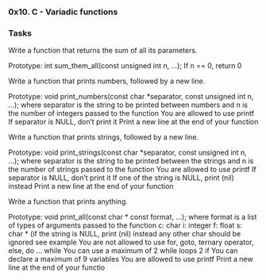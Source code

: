 ### 0x10. C - Variadic functions
### Tasks
Write a function that returns the sum of all its parameters.

Prototype: int sum_them_all(const unsigned int n, ...);
If n == 0, return 0

Write a function that prints numbers, followed by a new line.

Prototype: void print_numbers(const char *separator, const unsigned int n, ...);
where separator is the string to be printed between numbers
and n is the number of integers passed to the function
You are allowed to use printf
If separator is NULL, don’t print it
Print a new line at the end of your function

Write a function that prints strings, followed by a new line.

Prototype: void print_strings(const char *separator, const unsigned int n, ...);
where separator is the string to be printed between the strings
and n is the number of strings passed to the function
You are allowed to use printf
If separator is NULL, don’t print it
If one of the string is NULL, print (nil) instead
Print a new line at the end of your function

Write a function that prints anything.

Prototype: void print_all(const char * const format, ...);
where format is a list of types of arguments passed to the function
c: char
i: integer
f: float
s: char * (if the string is NULL, print (nil) instead
		any other char should be ignored
		see example
		You are not allowed to use for, goto, ternary operator, else, do ... while
		You can use a maximum of
		2 while loops
		2 if
		You can declare a maximum of 9 variables
		You are allowed to use printf
		Print a new line at the end of your functio
